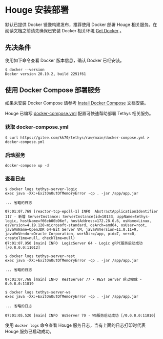 # Houge 安装部署

默认已提供 Docker 镜像构建发布，推荐使用 Docker 部署 Houge 相关服务。在阅读文档之前请先确保已安装 Docker
相关环境 [Get Docker](https://docs.docker.com/get-docker/) 。

## 先决条件

使用如下命令查看 Docker 版本信息，确认 Docker 已经安装。

```
$ docker --version
Docker version 20.10.2, build 2291f61
```

## 使用 Docker Compose 部署服务

如果未安装 Docker Compose 请参考 [Install Docker Compose](https://docs.docker.com/compose/install/) 文档安装。

Houge 已编写 [docker-compose.yml](https://gitee.com/kk70/tethys/blob/main/docker-compose.yml) 配置可快速帮助部署 Tethys 相关服务。

### 获取 docker-compose.yml

```
$ curl https://gitee.com/kk70/tethys/raw/main/docker-compose.yml > docker-compose.yml
```

### 启动服务

```
docker-compose up -d
```

### 查看日志
```
$ docker logs tethys-server-logic
exec java -XX:+ExitOnOutOfMemoryError -cp . -jar /app/app.jar

... 省略的日志

07:01:07.769 [reactor-tcp-epoll-1] INFO  AbstractApplicationIdentifier 117 - 新增 ServerInstance: ServerInstance(id=10133, appName=tethys-logic, hostName=f66eb00b96ef, hostAddress=172.28.0.6, osName=Linux, osVersion=4.19.128-microsoft-standard, osArch=amd64, osUser=root, javaVmName=OpenJDK 64-Bit Server VM, javaVmVersion=11.0.11+9, javaVmVendor=Oracle Corporation, workDir=/app, pid=7, ver=0, createTime=null, checkTime=null)
07:01:07.950 [main] INFO  LogicServer 64 - Logic gRPC服务启动成功 [/0.0.0.0:11012]
```

```
$ docker logs tethys-server-rest
exec java -XX:+ExitOnOutOfMemoryError -cp . -jar /app/app.jar

... 省略的日志

07:01:07.768 [main] INFO  RestServer 77 - REST Server 启动完成 - 0.0.0.0:11019
```

```
$ docker logs tethys-server-ws
exec java -XX:+ExitOnOutOfMemoryError -cp . -jar /app/app.jar

... 省略的日志

07:01:05.520 [main] INFO  WsServer 70 - WS服务启动成功 [/0.0.0.0:11010]
```


使用 `docker logs` 命令查看 Houge 服务日志，当有上面的日志打印时代表 Houge 服务已启动成功。